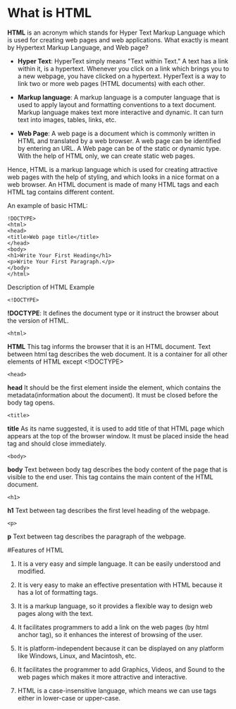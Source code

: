 # What is HTML
**HTML** is an acronym which stands for Hyper Text Markup Language which is used for creating web pages and web applications. What exactly is meant by Hypertext Markup Language, and Web page?

- **Hyper Text**: HyperText simply means "Text within Text." A text has a link within it, is a hypertext. Whenever you click on a link which brings you to a new webpage, you have clicked on a hypertext. HyperText is a way to link two or more web pages (HTML documents) with each other.

- **Markup language**: A markup language is a computer language that is used to apply layout and formatting conventions to a text document. Markup language makes text more interactive and dynamic. It can turn text into images, tables, links, etc.

- **Web Page**: A web page is a document which is commonly written in HTML and translated by a web browser. A web page can be identified by entering an URL. A Web page can be of the static or dynamic type. With the help of HTML only, we can create static web pages.

Hence, HTML is a markup language which is used for creating attractive web pages with the help of styling, and which looks in a nice format on a web browser. An HTML document is made of many HTML tags and each HTML tag contains different content.

An example of basic HTML:
```
!DOCTYPE>
<html>  
<head>  
<title>Web page title</title>  
</head>  
<body>  
<h1>Write Your First Heading</h1>  
<p>Write Your First Paragraph.</p>  
</body>  
</html>  
```

Description of HTML Example
```
<!DOCTYPE> 
```
**!DOCTYPE**: It defines the document type or it instruct the browser about the version of HTML.

```
<html>
```
**HTML** This tag informs the browser that it is an HTML document. Text between html tag describes the web document. It is a container for all other elements of HTML except <!DOCTYPE>
```
<head>
 ```
**head** It should be the first element inside the <html> element, which contains the metadata(information about the document). It must be closed before the body tag opens.
```
<title>
```
**title** As its name suggested, it is used to add title of that HTML page which appears at the top of the browser window. It must be placed inside the head tag and should close immediately. 
```
<body> 
```

**body** Text between body tag describes the body content of the page that is visible to the end user. This tag contains the main content of the HTML document.
```
<h1> 
```
**h1**  Text between tag describes the first level heading of the webpage.
```
<p>
```
**p** Text between tag describes the paragraph of the webpage.

#Features of HTML
1) It is a very easy and simple language. It can be easily understood and modified.

2) It is very easy to make an effective presentation with HTML because it has a lot of formatting tags.

3) It is a markup language, so it provides a flexible way to design web pages along with the text.

4) It facilitates programmers to add a link on the web pages (by html anchor tag), so it enhances the interest of browsing of the user.

5) It is platform-independent because it can be displayed on any platform like Windows, Linux, and Macintosh, etc.

6) It facilitates the programmer to add Graphics, Videos, and Sound to the web pages which makes it more attractive and interactive.

7) HTML is a case-insensitive language, which means we can use tags either in lower-case or upper-case.

